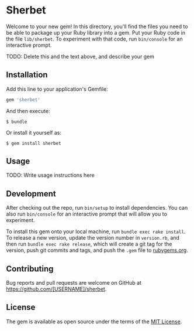 # Sherbet

Welcome to your new gem! In this directory, you'll find the files you need to be able to package up your Ruby library into a gem. Put your Ruby code in the file `lib/sherbet`. To experiment with that code, run `bin/console` for an interactive prompt.

TODO: Delete this and the text above, and describe your gem

## Installation

Add this line to your application's Gemfile:

```ruby
gem 'sherbet'
```

And then execute:

    $ bundle

Or install it yourself as:

    $ gem install sherbet

## Usage

TODO: Write usage instructions here

## Development

After checking out the repo, run `bin/setup` to install dependencies. You can also run `bin/console` for an interactive prompt that will allow you to experiment.

To install this gem onto your local machine, run `bundle exec rake install`. To release a new version, update the version number in `version.rb`, and then run `bundle exec rake release`, which will create a git tag for the version, push git commits and tags, and push the `.gem` file to [rubygems.org](https://rubygems.org).

## Contributing

Bug reports and pull requests are welcome on GitHub at https://github.com/[USERNAME]/sherbet.

## License

The gem is available as open source under the terms of the [MIT License](https://opensource.org/licenses/MIT).
